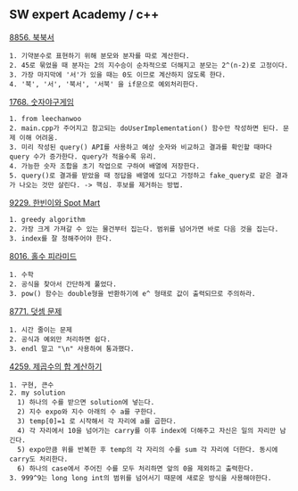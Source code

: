 SW expert Academy / c++
------------------

[8856. 북북서](https://swexpertacademy.com/main/code/problem/problemDetail.do?contestProbId=AW1BsILa2X0DFARC&categoryId=AW1BsILa2X0DFARC&categoryType=CODE&&&)

```
1. 기약분수로 표현하기 위해 분모와 분자를 따로 계산한다.
2. 45로 묶었을 때 분자는 2의 지수승이 순차적으로 더해지고 분모는 2^(n-2)로 고정이다.
3. 가장 마지막에 '서'가 있을 때는 0도 이므로 계산하지 않도록 한다. 
4. '북', '서', '북서', '서북' 을 if문으로 예외처리한다.
```

[1768. 숫자야구게임](https://swexpertacademy.com/main/code/problem/problemDetail.do?contestProbId=AV4su3xKXFUDFAUf)

```
1. from leechanwoo
2. main.cpp가 주어지고 참고되는 doUserImplementation() 함수만 작성하면 된다. 문제 이해 어려움.
3. 미리 작성된 query() API를 사용하고 예상 숫자와 비교하고 결과를 확인할 때마다 query 수가 증가한다. query가 적을수록 유리.
4. 가능한 숫자 조합을 초기 작업으로 구하여 배열에 저장한다.
5. query()로 결과를 받았을 때 정답을 배열에 있다고 가정하고 fake_query로 같은 결과가 나오는 것만 살린다. -> 핵심. 후보를 제거하는 방법.
```

[9229. 한빈이와 Spot Mart](https://swexpertacademy.com/main/code/problem/problemDetail.do?contestProbId=AW8Wj7cqbY0DFAXN)

```
1. greedy algorithm
2. 가장 크게 가져갈 수 있는 물건부터 집는다. 범위를 넘어가면 바로 다음 것을 집는다.
3. index를 잘 정해주어야 한다.
```

[8016. 홀수 피라미드](https://swexpertacademy.com/main/code/problem/problemDetail.do?contestProbId=AWvzGUKKPVwDFASy)

```
1. 수학
2. 공식을 찾아서 간단하게 풀었다.
3. pow() 함수는 double형을 반환하기에 e^ 형태로 값이 출력되므로 주의하라.
```

[8771. 덧셈 문제](https://swexpertacademy.com/main/code/problem/problemDetail.do?contestProbId=AW3R9ga6F9wDFATy&categoryId=AW3R9ga6F9wDFATy&categoryType=CODE&&&&&&)

```
1. 시간 줄이는 문제
2. 공식과 예외만 처리하면 쉽다.
3. endl 말고 "\n" 사용하여 통과했다.
```

[4259. 제곱수의 합 계산하기](https://swexpertacademy.com/main/code/problem/problemDetail.do?contestProbId=AWLL3yk6ALUDFAUW)

```
1. 구현, 큰수
2. my solution
  1) 하나의 수를 받으면 solution에 넣는다.
  2) 지수 expo와 지수 아래의 수 a를 구한다.
  3) temp[0]=1 로 시작해서 각 자리에 a를 곱한다.
  4) 각 자리에서 10을 넘어가는 carry를 이후 index에 더해주고 자신은 일의 자리만 남긴다.
  5) expo만큼 위를 반복한 후 temp의 각 자리의 수를 sum 각 자리에 더한다. 동시에 carry도 처리한다.
  6) 하나의 case에서 주어진 수를 모두 처리하면 앞의 0을 제외하고 출력한다.
3. 999^9는 long long int의 범위를 넘어서기 때문에 새로운 방식을 사용해야한다.
```

